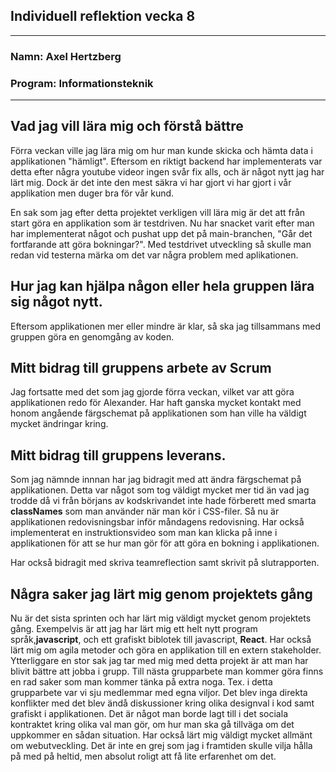 ## Individuell reflektion vecka 8 

___

### Namn: Axel Hertzberg 
### Program: Informationsteknik

___

## Vad jag vill lära mig och förstå bättre
Förra veckan ville jag lära mig om hur man kunde skicka och hämta data i
applikationen "hämligt". Eftersom en riktigt backend har implementerats var
detta efter några youtube videor ingen svår fix alls, och är något nytt jag har
lärt mig. Dock är det inte den mest säkra vi har gjort vi har gjort i vår
applikation men duger bra för vår kund.

En sak som jag efter detta projektet verkligen vill lära mig är det att från
start göra en applikation som är testdriven. Nu har snacket varit efter man har
implementerat något och pushat upp det på main-branchen, "Går det fortfarande
att göra bokningar?". Med testdrivet utveckling så skulle man redan vid testerna
märka om det var några problem med aplikationen. 

## Hur jag kan hjälpa någon eller hela gruppen lära sig något nytt.
Eftersom applikationen mer eller mindre är klar, så ska jag tillsammans med
gruppen göra en genomgång av koden. 

## Mitt bidrag till gruppens arbete av Scrum
Jag fortsatte med det som jag gjorde förra veckan, vilket var att göra
applikationen redo för Alexander. Har haft ganska mycket kontakt med honom
angående färgschemat på applikationen som han ville ha väldigt mycket ändringar
kring.

## Mitt bidrag till gruppens leverans.
Som jag nämnde innnan har jag bidragit med att ändra färgschemat på
applikationen. Detta var något som tog väldigt mycket mer tid än vad jag trodde
då vi från börjans av kodskrivandet inte hade förberett med smarta __classNames__
som man använder när man kör i CSS-filer. Så nu är applikationen redovisningsbar inför
måndagens redovisning. Har också implementerat en
instruktionsvideo som man kan klicka på inne i applikationen för att se hur man gör
för att göra en bokning i applikationen.

Har också bidragit med skriva teamreflection samt skrivit på slutrapporten.

## Några saker jag lärt mig genom projektets gång
Nu är det sista sprinten och har lärt mig väldigt mycket genom projektets gång.
Exempelvis är att jag har lärt mig ett helt nytt program språk,__javascript__, och ett 
grafiskt biblotek till javascript, __React__. Har också lärt mig om agila
metoder och göra en applikation till en extern stakeholder. Ytterliggare en stor
sak jag tar med mig med detta projekt är att man har blivit bättre att jobba i
grupp. Till nästa grupparbete man kommer göra finns en rad saker som man kommer
tänka på extra noga. Tex. i detta grupparbete var vi sju medlemmar med egna viljor.
Det blev inga direkta konflikter med det blev ändå diskussioner kring olika designval
i kod samt grafiskt i applikationen. Det är något man borde lagt till i det sociala kontraktet
kring olika val man gör, om hur man ska gå tillväga om det uppkommer en sådan situation. 
Har också lärt mig väldigt mycket allmänt om webutveckling. Det är inte en grej som jag i framtiden
skulle vilja hålla på med på heltid, men absolut roligt att få lite erfarenhet om det.
